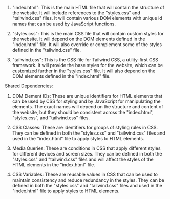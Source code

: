 1. "index.html": This is the main HTML file that will contain the structure of the website. It will include references to the "styles.css" and "tailwind.css" files. It will contain various DOM elements with unique id names that can be used by JavaScript functions.

2. "styles.css": This is the main CSS file that will contain custom styles for the website. It will depend on the DOM elements defined in the "index.html" file. It will also override or complement some of the styles defined in the "tailwind.css" file.

3. "tailwind.css": This is the CSS file for Tailwind CSS, a utility-first CSS framework. It will provide the base styles for the website, which can be customized further in the "styles.css" file. It will also depend on the DOM elements defined in the "index.html" file.

Shared Dependencies:

1. DOM Element IDs: These are unique identifiers for HTML elements that can be used by CSS for styling and by JavaScript for manipulating the elements. The exact names will depend on the structure and content of the website, but they should be consistent across the "index.html", "styles.css", and "tailwind.css" files.

2. CSS Classes: These are identifiers for groups of styling rules in CSS. They can be defined in both the "styles.css" and "tailwind.css" files and used in the "index.html" file to apply styles to HTML elements.

3. Media Queries: These are conditions in CSS that apply different styles for different devices and screen sizes. They can be defined in both the "styles.css" and "tailwind.css" files and will affect the styles of the HTML elements in the "index.html" file.

4. CSS Variables: These are reusable values in CSS that can be used to maintain consistency and reduce redundancy in the styles. They can be defined in both the "styles.css" and "tailwind.css" files and used in the "index.html" file to apply styles to HTML elements.